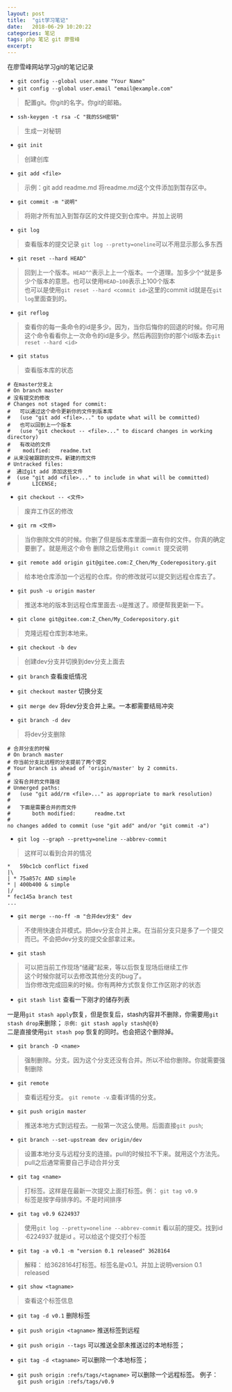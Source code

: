```yaml
---
layout: post
title:  "git学习笔记"
date:   2018-06-29 10:20:22
categories: 笔记
tags: php 笔记 git 廖雪峰
excerpt: 
---
```



在廖雪峰网站学习git的笔记记录



- `git config --global user.name "Your Name"`
- `git config --global user.email "email@example.com"`
> 配置git。你git的名字。你git的邮箱。

- `ssh-keygen -t rsa -C "我的SSH密钥"`
> 生成一对秘钥


- `git init`
> 创建创库

- `git add <file>`
> 示例：git add readme.md   将readme.md这个文件添加到暂存区中。

- `git commit -m "说明"`
> 将刚才所有加入到暂存区的文件提交到仓库中。并加上说明

- `git log`
> 查看版本的提交记录 `git log --pretty=oneline`可以不用显示那么多东西

- `git reset --hard HEAD^`
> 回到上一个版本。`HEAD^^`表示上上一个版本。一个道理。加多少个^就是多少个版本的意思。也可以使用`HEAD~100`表示上100个版本 <br />
也可以是使用`git reset --hard <commit id>`这里的commit id就是在`git log`里面查到的。

- `git reflog`
> 查看你的每一条命令的id是多少。因为，当你后悔你的回退的时候。你可用这个命令看看你上一次命令的id是多少。然后再回到你的那个id版本去`git reset --hard <id>`

- `git status`
> 查看版本库的状态

```
# 在master分支上
# On branch master 
# 没有提交的修改
# Changes not staged for commit: 
#   可以通过这个命令更新你的文件到版本库
#   (use "git add <file>..." to update what will be committed)  
#   也可以回到上一个版本
#   (use "git checkout -- <file>..." to discard changes in working directory) 
#   有改动的文件
#    modified:   readme.txt    
# 从来没被跟踪的文件。新建的而文件
# Untracked files:  
#  通过git add 添加这些文件
#  (use "git add <file>..." to include in what will be committed)
#       LICENSE;

```


- `git checkout -- <文件>`
> 废弃工作区的修改

- `git rm <文件>`
> 当你删除文件的时候。你删了但是版本库里面一直有你的文件。你真的确定要删了。就是用这个命令
删除之后使用`git commit `提交说明


- `git remote add origin git@gitee.com:Z_Chen/My_Coderepository.git`
> 给本地仓库添加一个远程的仓库。你的修改就可以提交到远程仓库去了。

- `git push -u origin master`
> 推送本地的版本到远程仓库里面去`-u`是推送了。顺便帮我更新一下。

- `git clone git@gitee.com:Z_Chen/My_Coderepository.git`
> 克隆远程仓库到本地来。

- `git checkout -b dev`
> 创建dev分支并切换到dev分支上面去

- `git branch` 查看废纸情况

- `git checkout master` 切换分支

- `git merge dev`  将dev分支合并上来。一本都需要结局冲突

- `git branch -d dev` 
> 将dev分支删除

```
# 合并分支的时候
# On branch master
# 你当前分支比远程的分支提前了两个提交
# Your branch is ahead of 'origin/master' by 2 commits.
#
# 没有合并的文件路径
# Unmerged paths:
#   (use "git add/rm <file>..." as appropriate to mark resolution)
#   
#   下面是需要合并的而文件
#       both modified:      readme.txt
#
no changes added to commit (use "git add" and/or "git commit -a")

```

- `git log --graph --pretty=oneline --abbrev-commit`
> 这样可以看到合并的情况

```
*   59bc1cb conflict fixed
|\
| * 75a857c AND simple
* | 400b400 & simple
|/
* fec145a branch test
...
```


- `git merge --no-ff -m "合并dev分支" dev`
 > 不使用快速合并模式。把dev分支合并上来。在当前分支只是多了一个提交而已。不会把dev分支的提交全部拿过来。
 
- `git stash`
> 可以把当前工作现场“储藏”起来，等以后恢复现场后继续工作
<br />这个时候你就可以去修改其他分支的bug了。
<br />当你修改完成回来的时候。你有两种方式恢复你工作区刚才的状态

- `git stash list` 查看一下刚才的储存列表
> 
一是用`git stash apply`恢复，但是恢复后，stash内容并不删除，你需要用`git stash drop`来删除；
`示例: git stash apply stash@{0}`
<br />二是直接使用`git stash pop` 恢复的同时。也会把这个删除掉。


- `git branch -D <name>`
> 强制删除。分支。因为这个分支还没有合并。所以不给你删除。你就需要强制删除


- `git remote`
> 查看远程分支。 `git remote -v`.查看详情的分支。

- `git push origin master`
> 推送本地方式到远程去。一般第一次这么使用。后面直接`git push`;

- `git branch --set-upstream dev origin/dev`
> 设置本地分支与远程分支的连接。pull的时候拉不下来。就用这个方法先。
<br />pull之后通常需要自己手动合并分支

- `git tag <name>`
> 打标签。这样是在最新一次提交上面打标签。例： `git tag v0.9`
<br />标签是按字母排序的。不是时间排序

- `git tag v0.9 6224937`
> 使用`git log --pretty=oneline --abbrev-commit` 看以前的提交。找到id ·6224937·就是id 。可以给这个提交打个标签

- `git tag -a v0.1 -m "version 0.1 released" 3628164`
> 解释： 给3628164打标签。标签名是v0.1。并加上说明version 0.1 released

- `git show <tagname>`
> 查看这个标签信息

- `git tag -d v0.1` 删除标签

- `git push origin <tagname>` 推送标签到远程

- `git push origin --tags` 可以推送全部未推送过的本地标签；
- `git tag -d <tagname>` 可以删除一个本地标签；
- `git push origin :refs/tags/<tagname>` 可以删除一个远程标签。  例子： `git push origin :refs/tags/v0.9`